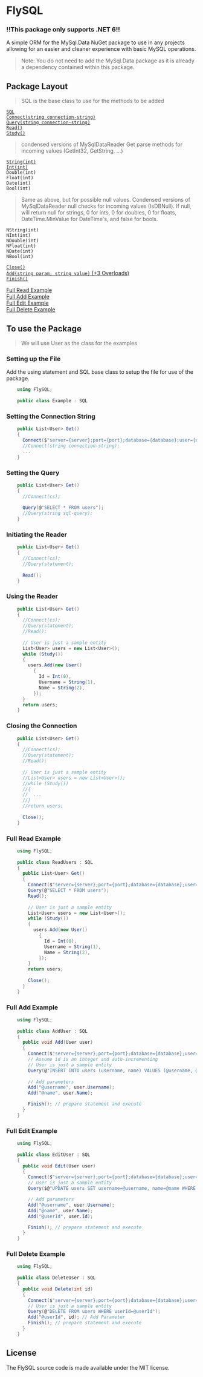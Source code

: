 # FlySQL  
### ‼️This package only supports .NET 6‼️
A simple ORM for the MySql.Data NuGet package to use in any projects allowing for an easier and cleaner experience with basic MySQL operations.  

> Note: You do not need to add the MySql.Data package as it is already a dependency contained within this package.

## Package Layout
> SQL is the base class to use for the methods to be added  
> 
[`SQL`](#set-up-file)  
[`Connect(string connection-string)`](#connection-example)  
[`Query(string connection-string)`](#query-example)  
[`Read()`](#reader-example)  
[`Study()`](#read-example)  

> condensed versions of MySqlDataReader Get parse methods for incoming values (GetInt32, GetString, ...) 

[`String(int)`](#full-read-example)  
[`Int(int)`](#full-read-example)  
`Double(int)`   
`Float(int)`  
`Date(int)`   
`Bool(int)`

> Same as above, but for possible null values. Condensed versions of MySqlDataReader null checks for incoming values (IsDBNull). If null, will return null for strings, 0 for ints, 0 for doubles, 0 for floats, DateTime.MinValue for DateTime's, and false for bools.

`NString(int)`  
`NInt(int)`   
`NDouble(int)`  
`NFloat(int)`   
`NDate(int)`  
`NBool(int)`  

[`Close()`](#close-example)  
[`Add(string param, string value)` (+3 Overloads)](#full-add-example)  
[`Finish()`](#full-add-example)  

[Full Read Example](#full-read-example)   
[Full Add Example](#full-add-example)   
[Full Edit Example](#full-edit-example)   
[Full Delete Example](#full-delete-example)   

## To use the Package
> We will use User as the class for the examples
<h3 id="set-up-file">Setting up the File</h3>

Add the using statement and SQL base class to setup the file for use of the package.
```csharp
    using FlySQL;
    
    public class Example : SQL
```
<h3 id="connection-example">Setting the Connection String</h3>

```csharp
    public List<User> Get()
    {
      Connect($"server={server};port={port};database={database};user={username};password={password}");
      //Connect(string connection-string);
      ...
    }
```
<h3 id="query-example">Setting the Query</h3>

```csharp
    public List<User> Get()
    {
      //Connect(cs);
      
      Query(@"SELECT * FROM users");
      //Query(string sql-query);
    }
```
<h3 id="reader-example">Initiating the Reader</h3>

```csharp
    public List<User> Get()
    {
      //Connect(cs);
      //Query(statement);
      
      Read();
    }
```
<h3 id="read-example">Using the Reader</h3>

```csharp
    public List<User> Get()
    {
      //Connect(cs);
      //Query(statement);
      //Read();
      
      // User is just a sample entity
      List<User> users = new List<User>();
      while (Study())
      {
        users.Add(new User()
          {
            Id = Int(0),
            Username = String(1),
            Name = String(2),
          });
      }
      return users;
    }
```
<h3 id="close-example">Closing the Connection</h3>

```csharp
    public List<User> Get()
    {
      //Connect(cs);
      //Query(statement);
      //Read();
      
      // User is just a sample entity
      //List<User> users = new List<User>();
      //while (Study())
      //{
      //  ...
      //}
      //return users;
      
      Close();
    }
```
<h3 id="full-read-example">Full Read Example</h3>

```csharp
    using FlySQL;
    
    public class ReadUsers : SQL
    {
      public List<User> Get()
      {
        Connect($"server={server};port={port};database={database};user={username};password={password}");
        Query(@"SELECT * FROM users");
        Read();
        
        // User is just a sample entity
        List<User> users = new List<User>();
        while (Study())
        {
          users.Add(new User()
            {
              Id = Int(0),
              Username = String(1),
              Name = String(2),
            });
        }
        return users;
        
        Close();
      }
    }
```
<h3 id="full-add-example">Full Add Example</h3>

```csharp
    using FlySQL;
    
    public class AddUser : SQL
    {
      public void Add(User user)
      {
        Connect($"server={server};port={port};database={database};user={username};password={password}");
        // Assume id is an integer and auto-incrementing
        // User is just a sample entity
        Query(@"INSERT INTO users (username, name) VALUES (@username, @name)");
        
        // Add parameters
        Add("@username", user.Username);
        Add("@name", user.Name);

        Finish(); // prepare statement and execute
      }
    }
```
<h3 id="full-edit-example">Full Edit Example</h3>

```csharp
    using FlySQL;
    
    public class EditUser : SQL
    {
      public void Edit(User user)
      {
        Connect($"server={server};port={port};database={database};user={username};password={password}");
        // User is just a sample entity
        Query($@"UPDATE users SET username=@username, name=@name WHERE id=@userId");

        // Add parameters
        Add("@username", user.Username);
        Add("@name", user.Name);
        Add("@userId", user.Id);

        Finish(); // prepare statement and execute
      }
    }
```
<h3 id="full-delete-example">Full Delete Example</h3>

```csharp
    using FlySQL;
    
    public class DeleteUser : SQL
    {
      public void Delete(int id)
      {
        Connect($"server={server};port={port};database={database};user={username};password={password}");
        // User is just a sample entity
        Query(@"DELETE FROM users WHERE userId=@userId");
        Add("@userId", id); // Add Parameter
        Finish(); // prepare statement and execute
      }
    }
```
## License
The FlySQL source code is made available under the MIT license.
